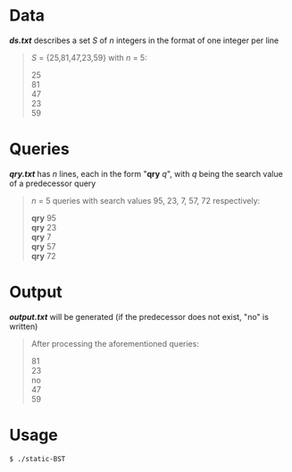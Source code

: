 # Data
***ds.txt*** describes a set *S* of *n* integers in the format of one integer per line
> *S* = {25,81,47,23,59} with *n* = 5:  
> 
> 25  
> 81  
> 47  
> 23  
> 59

# Queries
***qry.txt*** has *n* lines, each in the form "**qry** *q*", with *q* being the search value of a predecessor query
> *n* = 5 queries with search values 95, 23, 7, 57, 72 respectively:  
> 
> **qry** 95  
> **qry** 23  
> **qry** 7  
> **qry** 57  
> **qry** 72

# Output
***output.txt*** will be generated (if the predecessor does not exist, "no" is written)
> After processing the aforementioned queries:  
> 
> 81  
> 23  
> no  
> 47  
> 59

# Usage
`$ ./static-BST`
